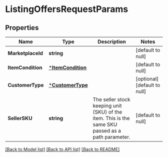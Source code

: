 # ListingOffersRequestParams

## Properties
Name | Type | Description | Notes
------------ | ------------- | ------------- | -------------
**MarketplaceId** | **string** |  | [default to null]
**ItemCondition** | [***ItemCondition**](ItemCondition.md) |  | [default to null]
**CustomerType** | [***CustomerType**](CustomerType.md) |  | [optional] [default to null]
**SellerSKU** | **string** | The seller stock keeping unit (SKU) of the item. This is the same SKU passed as a path parameter. | [default to null]

[[Back to Model list]](../README.md#documentation-for-models) [[Back to API list]](../README.md#documentation-for-api-endpoints) [[Back to README]](../README.md)

